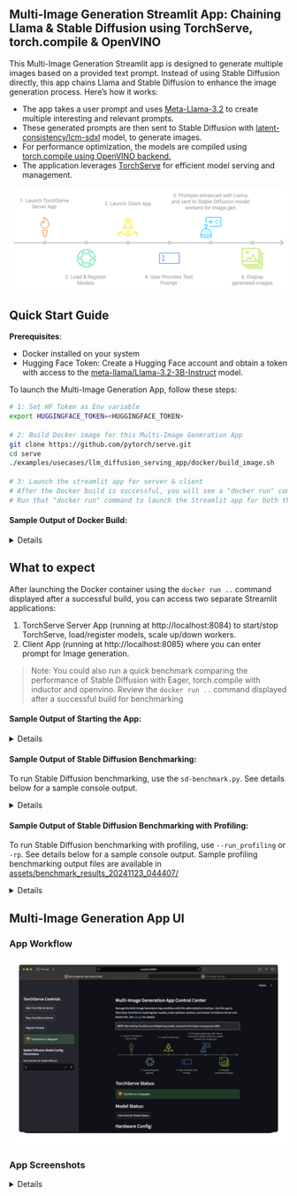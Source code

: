 
## Multi-Image Generation Streamlit App: Chaining Llama & Stable Diffusion using TorchServe, torch.compile & OpenVINO

This Multi-Image Generation Streamlit app is designed to generate multiple images based on a provided text prompt. Instead of using Stable Diffusion directly, this app chains Llama and Stable Diffusion to enhance the image generation process. Here’s how it works:
- The app takes a user prompt and uses [Meta-Llama-3.2](https://huggingface.co/meta-llama) to create multiple interesting and relevant prompts.
- These generated prompts are then sent to Stable Diffusion with [latent-consistency/lcm-sdxl](https://huggingface.co/latent-consistency/lcm-sdxl) model, to generate images.
- For performance optimization, the models are compiled using [torch.compile using OpenVINO backend.](https://docs.openvino.ai/2024/openvino-workflow/torch-compile.html)
- The application leverages [TorchServe](https://pytorch.org/serve/) for efficient model serving and management.

![Multi-Image Generation App Workflow](https://raw.githubusercontent.com/pytorch/serve/master/examples/usecases/llm_diffusion_serving_app/docker/img/workflow-1.png)

## Quick Start Guide

**Prerequisites**: 
- Docker installed on your system
- Hugging Face Token: Create a Hugging Face account and obtain a token with access to the [meta-llama/Llama-3.2-3B-Instruct](https://huggingface.co/meta-llama/Llama-3.2-3B-Instruct) model.

To launch the Multi-Image Generation App, follow these steps:
```bash
# 1: Set HF Token as Env variable
export HUGGINGFACE_TOKEN=<HUGGINGFACE_TOKEN>

# 2: Build Docker image for this Multi-Image Generation App
git clone https://github.com/pytorch/serve.git
cd serve
./examples/usecases/llm_diffusion_serving_app/docker/build_image.sh

# 3: Launch the streamlit app for server & client
# After the Docker build is successful, you will see a "docker run" command printed to the console. 
# Run that "docker run" command to launch the Streamlit app for both the server and client.
```

#### Sample Output of Docker Build:

<details>

```console
ubuntu@ip-10-0-0-137:~/serve$ ./examples/usecases/llm_diffusion_serving_app/docker/build_image.sh 
EXAMPLE_DIR: .//examples/usecases/llm_diffusion_serving_app/docker
ROOT_DIR: /home/ubuntu/serve
DOCKER_BUILDKIT=1 docker buildx build --platform=linux/amd64 --file .//examples/usecases/llm_diffusion_serving_app/docker/Dockerfile --build-arg BASE_IMAGE="pytorch/torchserve:latest-cpu" --build-arg EXAMPLE_DIR=".//examples/usecases/llm_diffusion_serving_app/docker" --build-arg HUGGINGFACE_TOKEN=hf_<token> --build-arg HTTP_PROXY= --build-arg HTTPS_PROXY= --build-arg NO_PROXY= -t "pytorch/torchserve:llm_diffusion_serving_app" .
[+] Building 1.4s (18/18) FINISHED                                                                                                                                                               docker:default
 => [internal] load .dockerignore                                                                                                                                                                          0.0s
 .
 .
 .
 => => naming to docker.io/pytorch/torchserve:llm_diffusion_serving_app                                                                                                                                    0.0s

Docker Build Successful ! 

............................ Next Steps ............................
--------------------------------------------------------------------
[Optional] Run the following command to benchmark Stable Diffusion:
--------------------------------------------------------------------

docker run --rm --platform linux/amd64 \
        --name llm_sd_app_bench \
        -v /home/ubuntu/serve/model-store-local:/home/model-server/model-store \
        --entrypoint python \
        pytorch/torchserve:llm_diffusion_serving_app \
        /home/model-server/llm_diffusion_serving_app/sd-benchmark.py -ni 3

-------------------------------------------------------------------
Run the following command to start the Multi-Image generation App:
-------------------------------------------------------------------

docker run --rm -it --platform linux/amd64 \
        --name llm_sd_app \
        -p 127.0.0.1:8080:8080 \
        -p 127.0.0.1:8081:8081 \
        -p 127.0.0.1:8082:8082 \
        -p 127.0.0.1:8084:8084 \
        -p 127.0.0.1:8085:8085 \
        -v /home/ubuntu/serve/model-store-local:/home/model-server/model-store \
        -e MODEL_NAME_LLM=meta-llama/Llama-3.2-3B-Instruct \
        -e MODEL_NAME_SD=stabilityai/stable-diffusion-xl-base-1.0 \
        pytorch/torchserve:llm_diffusion_serving_app

Note: You can replace the model identifiers (MODEL_NAME_LLM, MODEL_NAME_SD) as needed.

```

</details>

## What to expect
After launching the Docker container using the `docker run ..` command displayed after a successful build, you can access two separate Streamlit applications:
1. TorchServe Server App (running at http://localhost:8084) to start/stop TorchServe, load/register models, scale up/down workers. 
2. Client App (running at http://localhost:8085) where you can enter prompt for Image generation. 

> Note: You could also run a quick benchmark comparing the performance of Stable Diffusion with Eager, torch.compile with inductor and openvino.
> Review the `docker run ..` command displayed after a successful build for benchmarking

#### Sample Output of Starting the App:

<details>

```console
ubuntu@ip-10-0-0-137:~/serve$ docker run --rm -it --platform linux/amd64 \
        --name llm_sd_app \
        -p 127.0.0.1:8080:8080 \
        -p 127.0.0.1:8081:8081 \
        -p 127.0.0.1:8082:8082 \
        -p 127.0.0.1:8084:8084 \
        -p 127.0.0.1:8085:8085 \
        -v /home/ubuntu/serve/model-store-local:/home/model-server/model-store \
        -e MODEL_NAME_LLM=meta-llama/Llama-3.2-3B-Instruct \
        -e MODEL_NAME_SD=stabilityai/stable-diffusion-xl-base-1.0 \
        pytorch/torchserve:llm_diffusion_serving_app

Preparing meta-llama/Llama-3.2-1B-Instruct
/home/model-server/llm_diffusion_serving_app/llm /home/model-server/llm_diffusion_serving_app
Model meta-llama---Llama-3.2-1B-Instruct already downloaded.
Model archive for meta-llama---Llama-3.2-1B-Instruct exists.
/home/model-server/llm_diffusion_serving_app

Preparing stabilityai/stable-diffusion-xl-base-1.0
/home/model-server/llm_diffusion_serving_app/sd /home/model-server/llm_diffusion_serving_app
Model stabilityai/stable-diffusion-xl-base-1.0 already downloaded
Model archive for stabilityai---stable-diffusion-xl-base-1.0 exists.
/home/model-server/llm_diffusion_serving_app

Collecting usage statistics. To deactivate, set browser.gatherUsageStats to false.

Collecting usage statistics. To deactivate, set browser.gatherUsageStats to false.

  You can now view your Streamlit app in your browser.

  Local URL: http://localhost:8085
  Network URL: http://123.11.0.2:8085
  External URL: http://123.123.12.34:8085


  You can now view your Streamlit app in your browser.

  Local URL: http://localhost:8084
  Network URL: http://123.11.0.2:8084
  External URL: http://123.123.12.34:8084
```

</details>

#### Sample Output of Stable Diffusion Benchmarking:
To run Stable Diffusion benchmarking, use the `sd-benchmark.py`. See details below for a sample console output.

<details>

```console
ubuntu@ip-10-0-0-137:~/serve$ docker run --rm --platform linux/amd64 \
        --name llm_sd_app_bench \
        -v /home/ubuntu/serve/model-store-local:/home/model-server/model-store \
        --entrypoint python \
        pytorch/torchserve:llm_diffusion_serving_app \
        /home/model-server/llm_diffusion_serving_app/sd-benchmark.py -ni 3
.
.
.

Hardware Info:
--------------------------------------------------------------------------------
cpu_model: Intel(R) Xeon(R) Platinum 8488C
cpu_count: 64
threads_per_core: 2
cores_per_socket: 32
socket_count: 1
total_memory: 247.71 GB

Software Versions:
--------------------------------------------------------------------------------
Python: 3.9.20
TorchServe: 0.12.0
OpenVINO: 2024.5.0
PyTorch: 2.5.1+cpu
Transformers: 4.46.3
Diffusers: 0.31.0

Benchmark Summary:
--------------------------------------------------------------------------------
+-------------+----------------+---------------------------+
| Run Mode    | Warm-up Time   | Average Time for 3 iter   |
+=============+================+===========================+
| eager       | 11.25 seconds  | 10.13 +/- 0.02 seconds    |
+-------------+----------------+---------------------------+
| tc_inductor | 85.40 seconds  | 8.85 +/- 0.03 seconds     |
+-------------+----------------+---------------------------+
| tc_openvino | 52.57 seconds  | 2.58 +/- 0.04 seconds     |
+-------------+----------------+---------------------------+

Results saved in directory: /home/model-server/model-store/benchmark_results_20241123_071103
Files in the /home/model-server/model-store/benchmark_results_20241123_071103 directory:
benchmark_results.json
image-eager-final.png
image-tc_inductor-final.png
image-tc_openvino-final.png

Results saved at /home/model-server/model-store/ which is a Docker container mount, corresponds to 'serve/model-store-local/' on the host machine.

```

</details>

#### Sample Output of Stable Diffusion Benchmarking with Profiling:
To run Stable Diffusion benchmarking with profiling, use `--run_profiling` or `-rp`. See details below for a sample console output. Sample profiling benchmarking output files are available in [assets/benchmark_results_20241123_044407/](https://github.com/pytorch/serve/tree/master/examples/usecases/llm_diffusion_serving_app/assets/benchmark_results_20241123_044407)

<details>

```console
ubuntu@ip-10-0-0-137:~/serve$ docker run --rm --platform linux/amd64 \
        --name llm_sd_app_bench \
        -v /home/ubuntu/serve/model-store-local:/home/model-server/model-store \
        --entrypoint python \
        pytorch/torchserve:llm_diffusion_serving_app \
        /home/model-server/llm_diffusion_serving_app/sd-benchmark.py -rp
.
.
.
Hardware Info:
--------------------------------------------------------------------------------
cpu_model: Intel(R) Xeon(R) Platinum 8488C
cpu_count: 64
threads_per_core: 2
cores_per_socket: 32
socket_count: 1
total_memory: 247.71 GB

Software Versions:
--------------------------------------------------------------------------------
Python: 3.9.20
TorchServe: 0.12.0
OpenVINO: 2024.5.0
PyTorch: 2.5.1+cpu
Transformers: 4.46.3
Diffusers: 0.31.0

Benchmark Summary:
--------------------------------------------------------------------------------
+-------------+----------------+---------------------------+
| Run Mode    | Warm-up Time   | Average Time for 1 iter   |
+=============+================+===========================+
| eager       | 9.33 seconds   | 8.57 +/- 0.00 seconds     |
+-------------+----------------+---------------------------+
| tc_inductor | 81.11 seconds  | 7.20 +/- 0.00 seconds     |
+-------------+----------------+---------------------------+
| tc_openvino | 50.76 seconds  | 1.72 +/- 0.00 seconds     |
+-------------+----------------+---------------------------+

Results saved in directory: /home/model-server/model-store/benchmark_results_20241123_071629
Files in the /home/model-server/model-store/benchmark_results_20241123_071629 directory:
benchmark_results.json
image-eager-final.png
image-tc_inductor-final.png
image-tc_openvino-final.png
profile-eager.txt
profile-tc_inductor.txt
profile-tc_openvino.txt

num_iter is set to 1 as run_profiling flag is enabled !

Results saved at /home/model-server/model-store/ which is a Docker container mount, corresponds to 'serve/model-store-local/' on the host machine.

```

</details>

## Multi-Image Generation App UI

### App Workflow 
![Multi-Image Generation App Workflow Gif](https://raw.githubusercontent.com/pytorch/serve/master/examples/usecases/llm_diffusion_serving_app/docker/img/multi-image-gen-app.gif)

### App Screenshots

<details>

| Server App Screenshot 1 | Server App Screenshot 2 | Server App Screenshot 3 |
| --- | --- | --- |
| <img src="https://raw.githubusercontent.com/pytorch/serve/master/examples/usecases/llm_diffusion_serving_app/docker/img/server-app-screen-1.png" width="400"> | <img src="https://raw.githubusercontent.com/pytorch/serve/master/examples/usecases/llm_diffusion_serving_app/docker/img/server-app-screen-2.png" width="400"> | <img src="https://raw.githubusercontent.com/pytorch/serve/master/examples/usecases/llm_diffusion_serving_app/docker/img/server-app-screen-3.png" width="400"> |

| Client App Screenshot 1 | Client App Screenshot 2 | Client App Screenshot 3 |
| --- | --- | --- |
| <img src="https://raw.githubusercontent.com/pytorch/serve/master/examples/usecases/llm_diffusion_serving_app/docker/img/client-app-screen-1.png" width="400"> | <img src="https://raw.githubusercontent.com/pytorch/serve/master/examples/usecases/llm_diffusion_serving_app/docker/img/client-app-screen-2.png" width="400"> | <img src="https://raw.githubusercontent.com/pytorch/serve/master/examples/usecases/llm_diffusion_serving_app/docker/img/client-app-screen-3.png" width="400"> |

</details>
